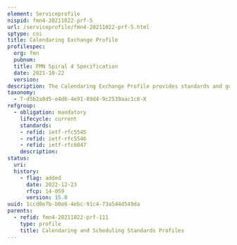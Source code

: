 ```yaml
---
element: Serviceprofile
nispid: fmn4-20211022-prf-5
url: /serviceprofile/fmn4-20211022-prf-5.html
sptype: coi
title: Calendaring Exchange Profile
profilespec:
  org: fmn
  pubnum: 
  title: FMN Spiral 4 Specification
  date: 2021-10-22
  version: 
description: The Calendaring Exchange Profile provides standards and guidance for the exchange meeting requests, free/busy information as well as calendar sharing implemented by common user access (CUA) software. The focus of this profile is on the exchange of the aforementioned information items and does not cover other typical features found in collaboration software.
taxonomy:
  - T-d5b2a8d5-e4d6-4e91-89d4-9c2539aac1c6-X
refgroup:
  - obligation: mandatory
    lifecycle: current
    standards: 
    - refid: ietf-rfc5545
    - refid: ietf-rfc5546
    - refid: ietf-rfc6047
    description: 
status:
  uri: 
  history: 
    - flag: added
      date: 2022-12-23
      rfcp: 14-059
      version: 15.0
uuid: 1ccd8e7b-b0e6-4ebc-91c4-73a544d549da
parents:
  - refid: fmn4-20211022-prf-111
    type: profile
    title: Calendaring and Scheduling Standards Profiles
---
```

